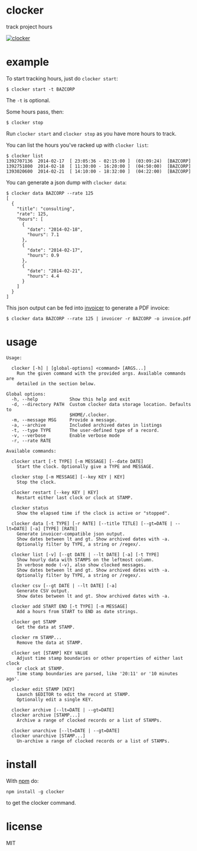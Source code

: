 # clocker

track project hours

[![clocker](http://substack.net/images/clocker.png)](http://substack.net/images/clocker.svg)

# example

To start tracking hours, just do `clocker start`:

```
$ clocker start -t BAZCORP
```

The `-t` is optional.

Some hours pass, then:

```
$ clocker stop
```

Run `clocker start` and `clocker stop` as you have more hours to track.

You can list the hours you've racked up with `clocker list`:

```
$ clocker list
1392707136  2014-02-17  [ 23:05:36 - 02:15:00 ]  (03:09:24)  [BAZCORP]
1392751800  2014-02-18  [ 11:30:00 - 16:20:00 ]  (04:50:00)  [BAZCORP]
1393020600  2014-02-21  [ 14:10:00 - 18:32:00 ]  (04:22:00)  [BAZCORP]
```

You can generate a json dump with `clocker data`:

```
$ clocker data BAZCORP --rate 125
[
  {
    "title": "consulting",
    "rate": 125,
    "hours": [
      {
        "date": "2014-02-18",
        "hours": 7.1
      },
      {
        "date": "2014-02-17",
        "hours": 0.9
      },
      {
        "date": "2014-02-21",
        "hours": 4.4
      }
    ]
  }
]
```

This json output can be fed into [invoicer](https://npmjs.org/package/invoicer)
to generate a PDF invoice:

```
$ clocker data BAZCORP --rate 125 | invoicer -r BAZCORP -o invoice.pdf
```

# usage

```usage
Usage:

  clocker [-h] | [global-options] <command> [ARGS...]
    Run the given command with the provided args. Available commands are
    detailed in the section below.

Global options:
  -h, --help            Show this help and exit
  -d, --directory PATH  Custom clocker data storage location. Defaults to
                        $HOME/.clocker.
  -m, --message MSG     Provide a message.
  -a, --archive         Included archived dates in listings
  -t, --type TYPE       The user-defined type of a record.
  -v, --verbose         Enable verbose mode
  -r, --rate RATE

Available commands:

  clocker start [-t TYPE] [-m MESSAGE] [--date DATE]
    Start the clock. Optionally give a TYPE and MESSAGE.

  clocker stop [-m MESSAGE] [--key KEY | KEY]
    Stop the clock.

  clocker restart [--key KEY | KEY]
    Restart either last clock or clock at STAMP.

  clocker status
    Show the elapsed time if the clock is active or "stopped".

  clocker data [-t TYPE] [-r RATE] [--title TITLE] [--gt=DATE | --lt=DATE] [-a] [TYPE] [RATE]
    Generate invoicer-compatible json output.
    Show dates between lt and gt. Show archived dates with -a.
    Optionally filter by TYPE, a string or /regex/.

  clocker list [-v] [--gt DATE | --lt DATE] [-a] [-t TYPE]
    Show hourly data with STAMPS on the leftmost column.
    In verbose mode (-v), also show clocked messages.
    Show dates between lt and gt. Show archived dates with -a.
    Optionally filter by TYPE, a string or /regex/.

  clocker csv [--gt DATE | --lt DATE] [-a]
    Generate CSV output.
    Show dates between lt and gt. Show archived dates with -a.

  clocker add START END [-t TYPE] [-m MESSAGE]
    Add a hours from START to END as date strings.

  clocker get STAMP
    Get the data at STAMP.

  clocker rm STAMP...
    Remove the data at STAMP.

  clocker set [STAMP] KEY VALUE
    Adjust time stamp boundaries or other properties of either last clock
    or clock at STAMP.
    Time stamp boundaries are parsed, like '20:11' or '10 minutes ago'.

  clocker edit STAMP [KEY]
    Launch $EDITOR to edit the record at STAMP.
    Optionally edit a single KEY.

  clocker archive [--lt=DATE | --gt=DATE]
  clocker archive [STAMP...]
    Archive a range of clocked records or a list of STAMPs.
 
  clocker unarchive [--lt=DATE | --gt=DATE]
  clocker unarchive [STAMP...]
    Un-archive a range of clocked records or a list of STAMPs.
```

# install

With [npm](https://npmjs.org) do:

```
npm install -g clocker
```

to get the clocker command.

# license

MIT
